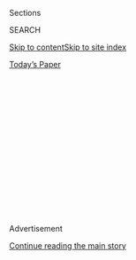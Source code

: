 <div id="app">

<div>

<div>

<div>

<div class="NYTAppHideMasthead css-1q2w90k e1suatyy0">

<div class="section css-ui9rw0 e1suatyy2">

<div class="css-eph4ug er09x8g0">

<div class="css-6n7j50">

</div>

<span class="css-1dv1kvn">Sections</span>

<div class="css-10488qs">

<span class="css-1dv1kvn">SEARCH</span>

</div>

[Skip to content](#site-content)[Skip to site
index](#site-index)

</div>

<div class="css-10698na e1huz5gh0">

</div>

</div>

<div id="masthead-bar-one" class="section hasLinks css-15hmgas e1csuq9d3">

<div class="css-uqyvli e1csuq9d0">

</div>

<div class="css-1uqjmks e1csuq9d1">

</div>

<div class="css-9e9ivx">

[](https://myaccount.nytimes3xbfgragh.onion/auth/login?response_type=cookie&client_id=vi)

</div>

<div class="css-1bvtpon e1csuq9d2">

[Today’s
Paper](https://www.nytimes3xbfgragh.onion/section/todayspaper)

</div>

</div>

</div>

</div>

<div data-aria-hidden="false">

<div id="site-content" data-role="main">

<div>

<div class="css-1aor85t" style="opacity:0.000000001;z-index:-1;visibility:hidden">

<div class="css-1hqnpie">

<div class="css-epjblv">

<span class="css-z6pdnw">Could Legalized Gambling Save Us From the
Insufferability of Fantasy
Sports?</span>

</div>

<div class="css-k008qs">

<div class="css-1iwv8en">

<span class="css-18z7m18"></span>

<div>

<div>

</div>

</div>

</div>

<span class="css-1n6z4y">https://nyti.ms/2pgerUS</span>

<div class="css-1705lsu">

<div class="css-4xjgmj">

<div class="css-4skfbu" data-role="toolbar" data-aria-label="Social Media Share buttons, Save button, and Comments Panel with current comment count" data-testid="share-tools">

  - 
  - 
  - 
  - 
    
    <div class="css-6n7j50">
    
    </div>

  - 
  - 

</div>

</div>

</div>

</div>

</div>

</div>

<div class="css-13pd83m">

</div>

<div id="top-wrapper" class="css-1sy8kpn">

<div id="top-slug" class="css-l9onyx">

Advertisement

</div>

[Continue reading the main
story](#after-top)

<div class="ad top-wrapper" style="text-align:center;height:100%;display:block;min-height:250px">

<div id="top" class="place-ad" data-position="top" data-size-key="top">

</div>

</div>

<div id="after-top">

</div>

</div>

<div id="sponsor-wrapper" class="css-1hyfx7x">

<div id="sponsor-slug" class="css-19vbshk">

Supported by

</div>

[Continue reading the main
story](#after-sponsor)

<div id="sponsor" class="ad sponsor-wrapper" style="text-align:center;height:100%;display:block">

</div>

<div id="after-sponsor">

</div>

</div>

[On
Sports](/column/on-sports "On Sports")

<div class="css-1vkm6nb ehdk2mb0">

# Could Legalized Gambling Save Us From the Insufferability of Fantasy Sports?

</div>

<div class="css-79elbk" data-testid="photoviewer-wrapper">

<div class="css-z3e15g" data-testid="photoviewer-wrapper-hidden">

</div>

<div class="css-1a48zt4 ehw59r15" data-testid="photoviewer-children">

![<span class="css-ach9cc e1z0qqy90" itemprop="copyrightHolder"><span class="css-1ly73wi e1tej78p0">Credit...</span><span><span>Photo
illustration by Cristiana Couceiro. Dustin Pedroia (top): Billie Weiss.
Brice Butler (center): Hannah Foslien. Isaiah Thomas (bottom): Vaughn
Ridley. All images from Getty
Images.</span></span></span>](https://static01.graylady3jvrrxbe.onion/images/2017/04/30/magazine/30onsports2/30mag-30onsports-t_CA0-articleLarge.jpg?quality=75&auto=webp&disable=upscale)

</div>

</div>

<div class="css-xt80pu e12qa4dv0">

<div class="css-18e8msd">

<div class="css-vp77d3 epjyd6m0">

<div class="css-1baulvz">

By <span class="css-1baulvz last-byline" itemprop="name">Jay Caspian
Kang</span>

</div>

</div>

  - April 25,
    2017

  - 
    
    <div class="css-4xjgmj">
    
    <div class="css-d8bdto" data-role="toolbar" data-aria-label="Social Media Share buttons, Save button, and Comments Panel with current comment count" data-testid="share-tools">
    
      - 
      - 
      - 
      - 
        
        <div class="css-6n7j50">
        
        </div>
    
      - 
      - 
    
    </div>
    
    </div>

</div>

</div>

<div class="section meteredContent css-1r7ky0e" name="articleBody" itemprop="articleBody">

<div class="css-1fanzo5 StoryBodyCompanionColumn">

<div class="css-53u6y8">

In the early 1990s, Bill Bradley, the New Jersey senator and former New
York Knick, argued several times in front of Congress that legalizing
sports betting would dehumanize athletes and lead to the rampant
corruption of children. This was no cynical political crusade; Bradley
was a true believer. He liked to declare that athletes were not
“roulette chips” and tell the story of a game he once played in
Madison Square Garden. His Knicks were up by 5 at the end when the other
team hit a meaningless basket to cut the final lead to 3. A confused
Bradley heard cheers in the crowd, and when someone told him why — the
opponent had just lost by fewer points and beat the spread predicted by
oddsmakers — his eyes were opened to the sordid callousness of the
gambling world. Bradley helped push through the Professional and Amateur
Sports Protection Act in 1992, all but banning sports betting outside
Nevada and driving a growing industry that employed hundreds
underground.

As it turned out, the country’s millions of sports gamblers didn’t share
Bradley’s concern for the sanctity of athletes like Bill Bradley or the
children who might grow up to be just like him. In practical terms, the
Sports Protection Act has mostly failed, and gambling has effectively
grown to be an inescapable part of big-time sports. Nobody knows how
many Americans bet illegally on sports, but the American Gaming
Association estimates that roughly $150 billion is wagered annually. (By
contrast, $4.5 billion was bet in Nevada sports books last year.) A
gambler with a hunch about, say, a Golden State Warriors playoff game
this month can use a debit card on any one of dozens of offshore online
betting sites. If the gut feeling runs a bit more toward whether a
specific player can handle the big stage, he or she can pick him in a
daily-fantasy lineup and enter a contest to win
thousands.

</div>

</div>

<div style="max-width:100%;margin:0 auto">

<div class="css-17dprlf" data-id="100000005061013" data-slug="30mag-onsports-pullquote1" style="max-width:300px">

</div>

</div>

<div class="css-1fanzo5 StoryBodyCompanionColumn">

<div class="css-53u6y8">

Sometime in the next four months, the Supreme Court is likely to decide
whether to hear an appeal by Gov. Chris Christie and the State of New
Jersey that would essentially let states determine whether to allow
sports betting within their borders. What the court will do is not
certain: The debate is largely being framed in the language of states’
rights versus intrusive and economically harmful federal overreach, and
the position the Justice Department will take in any opinion it files is
unclear. But most in the gambling industry believe that some court case
either now or in the near future — seven other states have recently
expressed interest in the added tax, infrastructure and tourism revenue
that would come from legalized gambling — will succeed in repealing or
gutting the Sports Protection Act.

</div>

</div>

<div class="css-1fanzo5 StoryBodyCompanionColumn">

<div class="css-53u6y8">

Even the professional leagues, which for years mostly opposed
legalization on the grounds that expanded gambling would corrupt their
product, have started to prepare for changes. Adam Silver, the
commissioner of the N.B.A., has publicly come out in favor of regulated
sports betting. Last month, the N.F.L. announced that the Oakland
Raiders would be moving to Las Vegas, putting an N.F.L. team in the
heart of the gambling industry. “There’s an irreversible momentum for
sports gambling,” Daniel Wallach, a gambling expert at the law firm
Becker & Poliakoff, told me. The rise of daily-fantasy sports (whose
legality is accepted by many states) and the placement of N.H.L. and
N.F.L. franchises in Las Vegas have diluted the spirit of the law and
spawned challenges in court. “We could be looking at legal sports
betting in this country in three years,” Wallach said. “We’ve reached
the point of no return.”

**Legal gambling on** sports doesn’t necessarily mean we will soon
follow the example of European and Asian soccer teams that put the logos
of online betting sites on the front of their jerseys. There’s still a
sizable public-relations gap to overcome — nobody really likes sports
bettors. It’s why the charming gamblers in movies tend to be cardsharps
or pool hustlers and rarely sports bettors. In cards and pool and games
of chance, the people who get hurt are the house or the sucker who
willingly took on the hustler. In sports betting, everyone’s a victim:
the teammates, the fans, the innocent spirit of American youth. The
potential ruin doesn’t stop with the gambler but with the corruption of
the sport itself.

This, of course, is a dubious fear — those who gamble away their savings
at the craps table are no different morally speaking from those who blow
their money betting on the Cavaliers. And if it sometimes seems as if
betting scandals are routine in Europe and Asia — allegations of
match-fixing in the lower circuits of professional tennis have
circulated for years, for example, as have claims of Asian gambling
moguls fixing prominent European soccer matches — the legality of sports
betting in a particular country hardly matters when the sharp behind an
illicit operation lives in Malaysia and bets millions in a casino in
Macau. Regulated sports gambling in New Jersey is unlikely to lead to a
new generation of high-powered match fixers in the United
States.

</div>

</div>

<div class="css-79elbk" data-testid="photoviewer-wrapper">

<div class="css-z3e15g" data-testid="photoviewer-wrapper-hidden">

</div>

<div class="css-1a48zt4 ehw59r15" data-testid="photoviewer-children">

![<span class="css-ach9cc e1z0qqy90" itemprop="copyrightHolder"><span class="css-1ly73wi e1tej78p0">Credit...</span><span>Photo
illustration by Cristiana Couceiro. Yu Darvish (left): Sean M. Haffey.
Rob Gronkowski (right): Scott Halleran. Both images from Getty
Images.</span></span>](https://static01.graylady3jvrrxbe.onion/images/2017/04/30/magazine/30onsports1/30mag-30onsports-t_CA1-articleLarge.jpg?quality=75&auto=webp&disable=upscale)

</div>

</div>

<div class="css-1fanzo5 StoryBodyCompanionColumn">

<div class="css-53u6y8">

The larger fantasy-sports industry, however, offers both a model and a
cautionary tale for how sports betting could grow once it moves into the
light of day. For both fantasy sports and gambling, a vast market has
emerged for any bit of information that might provide an edge, and its
reach has been evident for years, since N.F.L. broadcasts introduced
fantasy stock tickers and pregame segments full of references to obscure
metrics like “yards after catch” and “defense-adjusted value over
average.” Over the past 20 or so years, the world of fantasy sports has
broadened its originally stultifying conversations — arguments over how
many yards the running back Tiki Barber would gain against the Cowboys’
defense — into inquiries about how games are actually won on the field,
whether by examining the way a baseball catcher frames pitches or by
establishing the most efficient spots to shoot from on a basketball
court. Fantasy talk evolved into real insight.

</div>

</div>

<div class="css-1fanzo5 StoryBodyCompanionColumn">

<div class="css-53u6y8">

If gambling wants to shake off its bad associations, fueled in no small
part by the scammers who offer their stone-cold lock of the week for a
one-time payment of just $49.99, it will need to share all the data that
goes into making an informed sports bet. “There’s nobody in this country
who knows more about predictive analytics than the guys working in
sports betting,” Brian Musburger, the founder of the new media venture
Vegas Stats & Information Network, told me. For years, Brian’s uncle,
Brent, the longtime CBS sportscaster, always tried to wink at the
gamblers watching his games. If a seemingly meaningless field goal
covered the spread, Brent found a way to work in a reference to the
people who had just sighed in great, full-bodied relief. Brent left ESPN
and joined his nephew’s start-up this year.

The Vegas Stats network, which debuted in February, still does not have
many viewers (if you type VSIN into Google, search results for “vain”
still pop up), but if it succeeds, there may be an unexpected benefit to
traditionalists like Bradley who want sports to be about wins and
losses, free from financial concerns or selfish individual
accomplishments. Fantasy might have inspired smarter ways to look at
actual game play, but it has also tended to make the experience of
watching sports, whether with friends or at a bar, downright unbearable.

We’ve long since normalized the horror of listening to someone telling
you about the tragedy that befell a fantasy team, but if that talk were
instead about whether the Cowboys were going to cover the spread,
wouldn’t that conversation come closer to the actual, idealized point
of the game? There are hundreds of reasons that a team might win a
football game by, say, 10 or more points. Each one requires you to
consider offenses, defensive schemes or, at the very worst, minor
details like the rumors about the quarterback’s recent trip to Cabo San
Lucas or what your equipment-manager cousin told you about the impact of
last night’s rain on turf conditions — and every such discussion beats
talking about your fantasy squad. If Bradley wanted fans to root based
on the play of their favorite team, he banned the wrong pastime.

</div>

</div>

</div>

<div>

</div>

<div>

</div>

<div>

</div>

<div>

<div id="bottom-wrapper" class="css-1ede5it">

<div id="bottom-slug" class="css-l9onyx">

Advertisement

</div>

[Continue reading the main
story](#after-bottom)

<div id="bottom" class="ad bottom-wrapper" style="text-align:center;height:100%;display:block;min-height:90px">

</div>

<div id="after-bottom">

</div>

</div>

</div>

</div>

</div>

## Site Index

<div>

</div>

## Site Information Navigation

  - [© <span>2020</span> <span>The New York Times
    Company</span>](https://help.nytimes3xbfgragh.onion/hc/en-us/articles/115014792127-Copyright-notice)

<!-- end list -->

  - [NYTCo](https://www.nytco.com/)
  - [Contact
    Us](https://help.nytimes3xbfgragh.onion/hc/en-us/articles/115015385887-Contact-Us)
  - [Work with us](https://www.nytco.com/careers/)
  - [Advertise](https://nytmediakit.com/)
  - [T Brand Studio](http://www.tbrandstudio.com/)
  - [Your Ad
    Choices](https://www.nytimes3xbfgragh.onion/privacy/cookie-policy#how-do-i-manage-trackers)
  - [Privacy](https://www.nytimes3xbfgragh.onion/privacy)
  - [Terms of
    Service](https://help.nytimes3xbfgragh.onion/hc/en-us/articles/115014893428-Terms-of-service)
  - [Terms of
    Sale](https://help.nytimes3xbfgragh.onion/hc/en-us/articles/115014893968-Terms-of-sale)
  - [Site
    Map](https://spiderbites.nytimes3xbfgragh.onion)
  - [Help](https://help.nytimes3xbfgragh.onion/hc/en-us)
  - [Subscriptions](https://www.nytimes3xbfgragh.onion/subscription?campaignId=37WXW)

</div>

</div>

</div>

</div>
